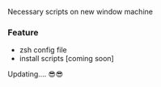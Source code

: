 Necessary scripts on new window machine

### Feature
- zsh config file
- install scripts [coming soon]

Updating....
😎😎